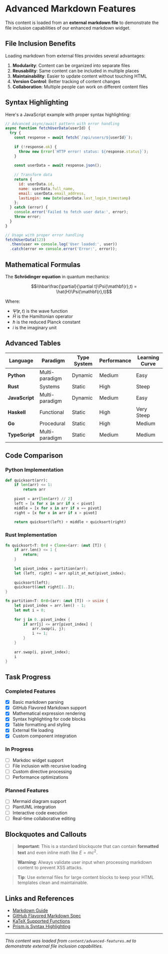 # Advanced Markdown Features

This content is loaded from an **external markdown file** to demonstrate the file inclusion capabilities of our enhanced markdown widget.

## File Inclusion Benefits

Loading markdown from external files provides several advantages:

1. **Modularity**: Content can be organized into separate files
2. **Reusability**: Same content can be included in multiple places
3. **Maintainability**: Easier to update content without touching HTML
4. **Version Control**: Better tracking of content changes
5. **Collaboration**: Multiple people can work on different content files

## Syntax Highlighting

Here's a JavaScript example with proper syntax highlighting:

```javascript
// Advanced async/await pattern with error handling
async function fetchUserData(userId) {
  try {
    const response = await fetch(`/api/users/${userId}`);
    
    if (!response.ok) {
      throw new Error(`HTTP error! status: ${response.status}`);
    }
    
    const userData = await response.json();
    
    // Transform data
    return {
      id: userData.id,
      name: userData.full_name,
      email: userData.email_address,
      lastLogin: new Date(userData.last_login_timestamp)
    };
  } catch (error) {
    console.error('Failed to fetch user data:', error);
    throw error;
  }
}

// Usage with proper error handling
fetchUserData(123)
  .then(user => console.log('User loaded:', user))
  .catch(error => console.error('Error:', error));
```

## Mathematical Formulas

The **Schrödinger equation** in quantum mechanics:

$$i\hbar\frac{\partial}{\partial t}\Psi(\mathbf{r},t) = \hat{H}\Psi(\mathbf{r},t)$$

Where:
- $\Psi(\mathbf{r},t)$ is the wave function
- $\hat{H}$ is the Hamiltonian operator
- $\hbar$ is the reduced Planck constant
- $i$ is the imaginary unit

## Advanced Tables

| Language | Paradigm | Type System | Performance | Learning Curve |
|----------|----------|-------------|-------------|----------------|
| **Python** | Multi-paradigm | Dynamic | Medium | Easy |
| **Rust** | Systems | Static | High | Steep |
| **JavaScript** | Multi-paradigm | Dynamic | Medium | Easy |
| **Haskell** | Functional | Static | High | Very Steep |
| **Go** | Procedural | Static | High | Medium |
| **TypeScript** | Multi-paradigm | Static | Medium | Medium |

## Code Comparison

### Python Implementation
```python
def quicksort(arr):
    if len(arr) <= 1:
        return arr
    
    pivot = arr[len(arr) // 2]
    left = [x for x in arr if x < pivot]
    middle = [x for x in arr if x == pivot]
    right = [x for x in arr if x > pivot]
    
    return quicksort(left) + middle + quicksort(right)
```

### Rust Implementation
```rust
fn quicksort<T: Ord + Clone>(arr: &mut [T]) {
    if arr.len() <= 1 {
        return;
    }
    
    let pivot_index = partition(arr);
    let (left, right) = arr.split_at_mut(pivot_index);
    
    quicksort(left);
    quicksort(&mut right[1..]);
}

fn partition<T: Ord>(arr: &mut [T]) -> usize {
    let pivot_index = arr.len() - 1;
    let mut i = 0;
    
    for j in 0..pivot_index {
        if arr[j] <= arr[pivot_index] {
            arr.swap(i, j);
            i += 1;
        }
    }
    
    arr.swap(i, pivot_index);
    i
}
```

## Task Progress

### Completed Features
- [x] Basic markdown parsing
- [x] GitHub Flavored Markdown support
- [x] Mathematical expression rendering
- [x] Syntax highlighting for code blocks
- [x] Table formatting and styling
- [x] External file loading
- [x] Custom component integration

### In Progress
- [ ] Markdoc widget support
- [ ] File inclusion with recursive loading
- [ ] Custom directive processing
- [ ] Performance optimizations

### Planned Features
- [ ] Mermaid diagram support
- [ ] PlantUML integration
- [ ] Interactive code execution
- [ ] Real-time collaborative editing

## Blockquotes and Callouts

> **Important**: This is a standard blockquote that can contain **formatted text** and even inline math like $E = mc^2$.

> **Warning**: Always validate user input when processing markdown content to prevent XSS attacks.

> **Tip**: Use external files for large content blocks to keep your HTML templates clean and maintainable.

## Links and References

- [Markdown Guide](https://www.markdownguide.org/)
- [GitHub Flavored Markdown Spec](https://github.github.com/gfm/)
- [KaTeX Supported Functions](https://katex.org/docs/supported.html)
- [Prism.js Syntax Highlighting](https://prismjs.com/)

---

*This content was loaded from `content/advanced-features.md` to demonstrate external file inclusion capabilities.*
